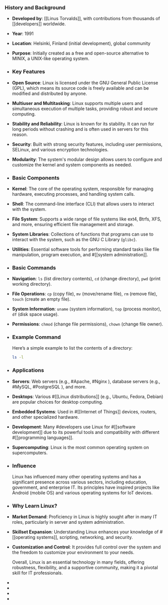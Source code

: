### **History and Background**
- **Developed by**: [[Linus Torvalds]], with contributions from thousands of [[developers]] worldwide.
- **Year**: 1991
- **Location**: Helsinki, Finland (initial development), global community
- **Purpose**: Initially created as a free and open-source alternative to MINIX, a UNIX-like operating system.
- ### **Key Features**
- **Open Source**: Linux is licensed under the GNU General Public License (GPL), which means its source code is freely available and can be modified and distributed by anyone.
- **Multiuser and Multitasking**: Linux supports multiple users and simultaneous execution of multiple tasks, providing robust and secure computing.
- **Stability and Reliability**: Linux is known for its stability. It can run for long periods without crashing and is often used in servers for this reason.
- **Security**: Built with strong security features, including user permissions, SELinux, and various encryption technologies.
- **Modularity**: The system's modular design allows users to configure and customize the kernel and system components as needed.
- ### **Basic Components**
- **Kernel**: The core of the operating system, responsible for managing hardware, executing processes, and handling system calls.
- **Shell**: The command-line interface (CLI) that allows users to interact with the system.
- **File System**: Supports a wide range of file systems like ext4, Btrfs, XFS, and more, ensuring efficient file management and storage.
- **System Libraries**: Collections of functions that programs can use to interact with the system, such as the GNU C Library (`glibc`).
- **Utilities**: Essential software tools for performing standard tasks like file manipulation, program execution, and #[[system administration]].
- ### **Basic Commands**
- **Navigation**: `ls` (list directory contents), `cd` (change directory), `pwd` (print working directory).
- **File Operations**: `cp` (copy file), `mv` (move/rename file), `rm` (remove file), `touch` (create an empty file).
- **System Information**: `uname` (system information), `top` (process monitor), `df` (disk space usage).
- **Permissions**: `chmod` (change file permissions), `chown` (change file owner).
- ### **Example Command**
  
  Here’s a simple example to list the contents of a directory:
  
  ```sh
  ls -l
  ```
- ### **Applications**
- **Servers**: Web servers (e.g., #Apache, #Nginx ), database servers (e.g., #MySQL, #PostgreSQL ), and more.
- **Desktops**: Various #[[Linux distributions]] (e.g., Ubuntu, Fedora, Debian) are popular choices for desktop computing.
- **Embedded Systems**: Used in #[[Internet of Things]] devices, routers, and other specialized hardware.
- **Development**: Many #developers use Linux for #[[software development]] due to its powerful tools and compatibility with different #[[programming languages]].
- **Supercomputing**: Linux is the most common operating system on supercomputers.
- ### **Influence**
  
  Linux has influenced many other operating systems and has a significant presence across various sectors, including education, government, and enterprise IT. Its principles have inspired projects like Android (mobile OS) and various operating systems for IoT devices.
- ### **Why Learn Linux?**
- **Market Demand**: Proficiency in Linux is highly sought after in many IT roles, particularly in server and system administration.
- **Skillset Expansion**: Understanding Linux enhances your knowledge of #[[operating systems]], scripting, networking, and security.
- **Customization and Control**: It provides full control over the system and the freedom to customize your environment to your needs.
  
  Overall, Linux is an essential technology in many fields, offering robustness, flexibility, and a supportive community, making it a pivotal skill for IT professionals.
-
-
-
-